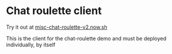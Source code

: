 # Chat roulette client

Try it out at [misc-chat-roulette-v2.now.sh](https://misc-chat-roulette-v2.now.sh)

This is the client for the chat-roulette demo and must be deployed
individually, by itself

